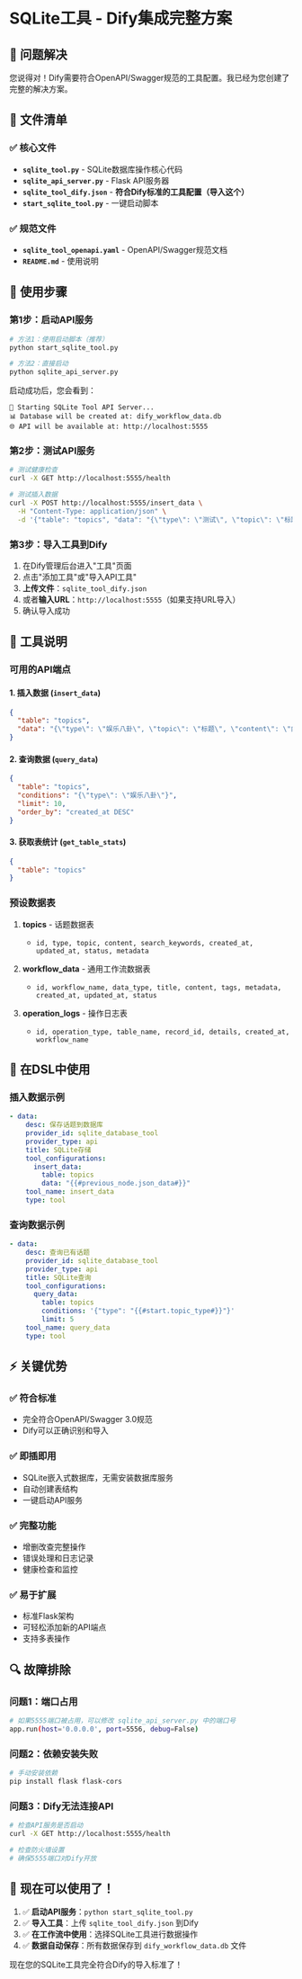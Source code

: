 # SQLite工具 - Dify集成完整方案

## 🎯 问题解决

您说得对！Dify需要符合OpenAPI/Swagger规范的工具配置。我已经为您创建了完整的解决方案。

## 📁 文件清单

### ✅ 核心文件
- **`sqlite_tool.py`** - SQLite数据库操作核心代码
- **`sqlite_api_server.py`** - Flask API服务器
- **`sqlite_tool_dify.json`** - **符合Dify标准的工具配置（导入这个）**
- **`start_sqlite_tool.py`** - 一键启动脚本

### ✅ 规范文件  
- **`sqlite_tool_openapi.yaml`** - OpenAPI/Swagger规范文档
- **`README.md`** - 使用说明

## 🚀 使用步骤

### 第1步：启动API服务
```bash
# 方法1：使用启动脚本（推荐）
python start_sqlite_tool.py

# 方法2：直接启动
python sqlite_api_server.py
```

启动成功后，您会看到：
```
🚀 Starting SQLite Tool API Server...
📊 Database will be created at: dify_workflow_data.db
🌐 API will be available at: http://localhost:5555
```

### 第2步：测试API服务
```bash
# 测试健康检查
curl -X GET http://localhost:5555/health

# 测试插入数据
curl -X POST http://localhost:5555/insert_data \
  -H "Content-Type: application/json" \
  -d '{"table": "topics", "data": "{\"type\": \"测试\", \"topic\": \"标题\", \"content\": \"内容\"}"}'
```

### 第3步：导入工具到Dify
1. 在Dify管理后台进入"工具"页面
2. 点击"添加工具"或"导入API工具" 
3. **上传文件**：`sqlite_tool_dify.json`
4. 或者**输入URL**：`http://localhost:5555`（如果支持URL导入）
5. 确认导入成功

## 🔧 工具说明

### 可用的API端点

#### 1. 插入数据 (`insert_data`)
```json
{
  "table": "topics",
  "data": "{\"type\": \"娱乐八卦\", \"topic\": \"标题\", \"content\": \"内容\", \"search_keywords\": \"关键词\"}"
}
```

#### 2. 查询数据 (`query_data`)
```json
{
  "table": "topics",
  "conditions": "{\"type\": \"娱乐八卦\"}",
  "limit": 10,
  "order_by": "created_at DESC"
}
```

#### 3. 获取表统计 (`get_table_stats`)
```json
{
  "table": "topics"
}
```

### 预设数据表

1. **topics** - 话题数据表
   - `id, type, topic, content, search_keywords, created_at, updated_at, status, metadata`

2. **workflow_data** - 通用工作流数据表
   - `id, workflow_name, data_type, title, content, tags, metadata, created_at, updated_at, status`

3. **operation_logs** - 操作日志表
   - `id, operation_type, table_name, record_id, details, created_at, workflow_name`

## 📝 在DSL中使用

### 插入数据示例
```yaml
- data:
    desc: 保存话题到数据库
    provider_id: sqlite_database_tool
    provider_type: api
    title: SQLite存储
    tool_configurations:
      insert_data:
        table: topics
        data: "{{#previous_node.json_data#}}"
    tool_name: insert_data
    type: tool
```

### 查询数据示例
```yaml
- data:
    desc: 查询已有话题
    provider_id: sqlite_database_tool
    provider_type: api
    title: SQLite查询
    tool_configurations:
      query_data:
        table: topics
        conditions: '{"type": "{{#start.topic_type#}}"}'
        limit: 5
    tool_name: query_data
    type: tool
```

## ⚡ 关键优势

### ✅ 符合标准
- 完全符合OpenAPI/Swagger 3.0规范
- Dify可以正确识别和导入

### ✅ 即插即用  
- SQLite嵌入式数据库，无需安装数据库服务
- 自动创建表结构
- 一键启动API服务

### ✅ 完整功能
- 增删改查完整操作
- 错误处理和日志记录  
- 健康检查和监控

### ✅ 易于扩展
- 标准Flask架构
- 可轻松添加新的API端点
- 支持多表操作

## 🔍 故障排除

### 问题1：端口占用
```bash
# 如果5555端口被占用，可以修改 sqlite_api_server.py 中的端口号
app.run(host='0.0.0.0', port=5556, debug=False)
```

### 问题2：依赖安装失败
```bash
# 手动安装依赖
pip install flask flask-cors
```

### 问题3：Dify无法连接API
```bash
# 检查API服务是否启动
curl -X GET http://localhost:5555/health

# 检查防火墙设置
# 确保5555端口对Dify开放
```

## 🎉 现在可以使用了！

1. ✅ **启动API服务**：`python start_sqlite_tool.py`
2. ✅ **导入工具**：上传 `sqlite_tool_dify.json` 到Dify
3. ✅ **在工作流中使用**：选择SQLite工具进行数据操作
4. ✅ **数据自动保存**：所有数据保存到 `dify_workflow_data.db` 文件

现在您的SQLite工具完全符合Dify的导入标准了！